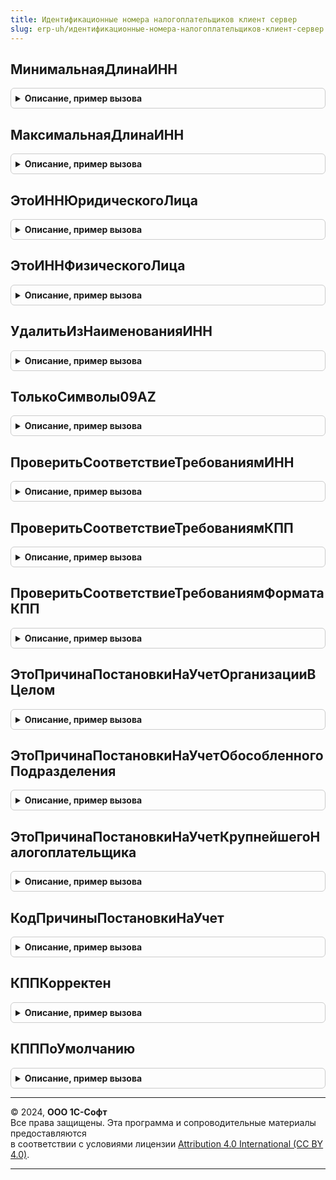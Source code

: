 ```yaml
---
title: Идентификационные номера налогоплательщиков клиент сервер
slug: erp-uh/идентификационные-номера-налогоплательщиков-клиент-сервер
---
```



## МинимальнаяДлинаИНН
<details style="margin: 1em 0; padding: 0.5em; border: 1px solid #ccc; border-radius: 6px;">

<summary style="font-weight: bold; cursor: pointer;">Описание, пример вызова</summary>

```bsl
// "Об утверждении Порядка и условий присвоения, применения, а также изменения идентификационного номера налогоплательщика"

Функция МинимальнаяДлинаИНН() Экспорт
```

Пример вызова
```bsl
Результат = ИдентификационныеНомераНалогоплательщиковКлиентСервер.МинимальнаяДлинаИНН() 
```
</details>

## МаксимальнаяДлинаИНН
<details style="margin: 1em 0; padding: 0.5em; border: 1px solid #ccc; border-radius: 6px;">

<summary style="font-weight: bold; cursor: pointer;">Описание, пример вызова</summary>

```bsl

Функция МаксимальнаяДлинаИНН() Экспорт
```

Пример вызова
```bsl
Результат = ИдентификационныеНомераНалогоплательщиковКлиентСервер.МаксимальнаяДлинаИНН() 
```
</details>

## ЭтоИННЮридическогоЛица
<details style="margin: 1em 0; padding: 0.5em; border: 1px solid #ccc; border-radius: 6px;">

<summary style="font-weight: bold; cursor: pointer;">Описание, пример вызова</summary>

```bsl

Функция ЭтоИННЮридическогоЛица(ИНН) Экспорт
```

Пример вызова
```bsl
Результат = ИдентификационныеНомераНалогоплательщиковКлиентСервер.ЭтоИННЮридическогоЛица(ИНН) 
```
</details>

## ЭтоИННФизическогоЛица
<details style="margin: 1em 0; padding: 0.5em; border: 1px solid #ccc; border-radius: 6px;">

<summary style="font-weight: bold; cursor: pointer;">Описание, пример вызова</summary>

```bsl

Функция ЭтоИННФизическогоЛица(ИНН) Экспорт
```

Пример вызова
```bsl
Результат = ИдентификационныеНомераНалогоплательщиковКлиентСервер.ЭтоИННФизическогоЛица(ИНН) 
```
</details>

## УдалитьИзНаименованияИНН
<details style="margin: 1em 0; padding: 0.5em; border: 1px solid #ccc; border-radius: 6px;">

<summary style="font-weight: bold; cursor: pointer;">Описание, пример вызова</summary>

```bsl

Процедура УдалитьИзНаименованияИНН(Наименование, ИНН) Экспорт
```

Пример вызова
```bsl
ИдентификационныеНомераНалогоплательщиковКлиентСервер.УдалитьИзНаименованияИНН(Наименование, ИНН) 
```
</details>

## ТолькоСимволы09AZ
<details style="margin: 1em 0; padding: 0.5em; border: 1px solid #ccc; border-radius: 6px;">

<summary style="font-weight: bold; cursor: pointer;">Описание, пример вызова</summary>

```bsl

Функция ТолькоСимволы09AZ(ПроверяемоеЗначение) Экспорт
```

Пример вызова
```bsl
Результат = ИдентификационныеНомераНалогоплательщиковКлиентСервер.ТолькоСимволы09AZ(ПроверяемоеЗначение));
```
</details>

## ПроверитьСоответствиеТребованиямИНН
<details style="margin: 1em 0; padding: 0.5em; border: 1px solid #ccc; border-radius: 6px;">

<summary style="font-weight: bold; cursor: pointer;">Описание, пример вызова</summary>

```bsl

Функция ПроверитьСоответствиеТребованиямИНН(Знач ИНН, Знач ЭтоЮрЛицо) Экспорт
```

Пример вызова
```bsl
Результат = ИдентификационныеНомераНалогоплательщиковКлиентСервер.ПроверитьСоответствиеТребованиямИНН(ИНН, ЭтоЮрЛицо) 
```
</details>

## ПроверитьСоответствиеТребованиямКПП
<details style="margin: 1em 0; padding: 0.5em; border: 1px solid #ccc; border-radius: 6px;">

<summary style="font-weight: bold; cursor: pointer;">Описание, пример вызова</summary>

```bsl

Функция ПроверитьСоответствиеТребованиямКПП(Знач КПП, Знач ЭтоЮрЛицо, Знач ОбособленноеПодразделение, Знач ЭтоКонтрагент = Истина) Экспорт
```

Пример вызова
```bsl
Результат = ИдентификационныеНомераНалогоплательщиковКлиентСервер.ПроверитьСоответствиеТребованиямКПП(КПП, ЭтоЮрЛицо, ОбособленноеПодразделение, ЭтоКонтрагент);
```
</details>

## ПроверитьСоответствиеТребованиямФорматаКПП
<details style="margin: 1em 0; padding: 0.5em; border: 1px solid #ccc; border-radius: 6px;">

<summary style="font-weight: bold; cursor: pointer;">Описание, пример вызова</summary>

```bsl

Функция ПроверитьСоответствиеТребованиямФорматаКПП(Знач КПП, Знач ЭтоЮрЛицо) Экспорт
```

Пример вызова
```bsl
Результат = ИдентификационныеНомераНалогоплательщиковКлиентСервер.ПроверитьСоответствиеТребованиямФорматаКПП(КПП, ЭтоЮрЛицо) 
```
</details>

## ЭтоПричинаПостановкиНаУчетОрганизацииВЦелом
<details style="margin: 1em 0; padding: 0.5em; border: 1px solid #ccc; border-radius: 6px;">

<summary style="font-weight: bold; cursor: pointer;">Описание, пример вызова</summary>

```bsl

Функция ЭтоПричинаПостановкиНаУчетОрганизацииВЦелом(КодПричиныПостановки) Экспорт
```

Пример вызова
```bsl
Результат = ИдентификационныеНомераНалогоплательщиковКлиентСервер.ЭтоПричинаПостановкиНаУчетОрганизацииВЦелом(КодПричиныПостановки) 
```
</details>

## ЭтоПричинаПостановкиНаУчетОбособленногоПодразделения
<details style="margin: 1em 0; padding: 0.5em; border: 1px solid #ccc; border-radius: 6px;">

<summary style="font-weight: bold; cursor: pointer;">Описание, пример вызова</summary>

```bsl

Функция ЭтоПричинаПостановкиНаУчетОбособленногоПодразделения(КодПричиныПостановкиНаУчет) Экспорт
```

Пример вызова
```bsl
Результат = ИдентификационныеНомераНалогоплательщиковКлиентСервер.ЭтоПричинаПостановкиНаУчетОбособленногоПодразделения(КодПричиныПостановкиНаУчет));
```
</details>

## ЭтоПричинаПостановкиНаУчетКрупнейшегоНалогоплательщика
<details style="margin: 1em 0; padding: 0.5em; border: 1px solid #ccc; border-radius: 6px;">

<summary style="font-weight: bold; cursor: pointer;">Описание, пример вызова</summary>

```bsl

Функция ЭтоПричинаПостановкиНаУчетКрупнейшегоНалогоплательщика(КодПричиныПостановки) Экспорт
```

Пример вызова
```bsl
Результат = ИдентификационныеНомераНалогоплательщиковКлиентСервер.ЭтоПричинаПостановкиНаУчетКрупнейшегоНалогоплательщика(КодПричиныПостановки) 
```
</details>

## КодПричиныПостановкиНаУчет
<details style="margin: 1em 0; padding: 0.5em; border: 1px solid #ccc; border-radius: 6px;">

<summary style="font-weight: bold; cursor: pointer;">Описание, пример вызова</summary>

```bsl

Функция КодПричиныПостановкиНаУчет(КПП) Экспорт
```

Пример вызова
```bsl
Результат = ИдентификационныеНомераНалогоплательщиковКлиентСервер.КодПричиныПостановкиНаУчет(КПП) 
```
</details>

## КППКорректен
<details style="margin: 1em 0; padding: 0.5em; border: 1px solid #ccc; border-radius: 6px;">

<summary style="font-weight: bold; cursor: pointer;">Описание, пример вызова</summary>

```bsl

Функция КППКорректен(КПП) Экспорт
```

Пример вызова
```bsl
Результат = ИдентификационныеНомераНалогоплательщиковКлиентСервер.КППКорректен(КПП) 
```
</details>

## КПППоУмолчанию
<details style="margin: 1em 0; padding: 0.5em; border: 1px solid #ccc; border-radius: 6px;">

<summary style="font-weight: bold; cursor: pointer;">Описание, пример вызова</summary>

```bsl

Функция КПППоУмолчанию(ИНН) Экспорт
```

Пример вызова
```bsl
Результат = ИдентификационныеНомераНалогоплательщиковКлиентСервер.КПППоУмолчанию(ИНН) 
```
</details>

---

© 2024, **ООО 1С-Софт**  
Все права защищены. Эта программа и сопроводительные материалы предоставляются  
в соответствии с условиями лицензии [Attribution 4.0 International (CC BY 4.0)](https://creativecommons.org/licenses/by/4.0/legalcode).

---
